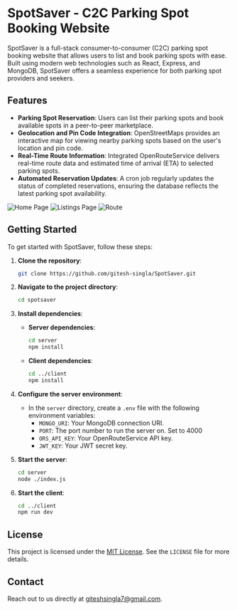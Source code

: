 # SpotSaver - C2C Parking Spot Booking Website

SpotSaver is a full-stack consumer-to-consumer (C2C) parking spot booking website that allows users to list and book parking spots with ease. Built using modern web technologies such as React, Express, and MongoDB, SpotSaver offers a seamless experience for both parking spot providers and seekers.

## Features

- **Parking Spot Reservation**: Users can list their parking spots and book available spots in a peer-to-peer marketplace.
- **Geolocation and Pin Code Integration**: OpenStreetMaps provides an interactive map for viewing nearby parking spots based on the user's location and pin code.
- **Real-Time Route Information**: Integrated OpenRouteService delivers real-time route data and estimated time of arrival (ETA) to selected parking spots.
- **Automated Reservation Updates**: A cron job regularly updates the status of completed reservations, ensuring the database reflects the latest parking spot availability.

![Home Page](https://private-user-images.githubusercontent.com/124420820/326161877-c4e796d4-4c3a-4f6b-ac40-b9d6a81d69cd.jpg?jwt=eyJhbGciOiJIUzI1NiIsInR5cCI6IkpXVCJ9.eyJpc3MiOiJnaXRodWIuY29tIiwiYXVkIjoicmF3LmdpdGh1YnVzZXJjb250ZW50LmNvbSIsImtleSI6ImtleTUiLCJleHAiOjE3MTQyMDI0NTcsIm5iZiI6MTcxNDIwMjE1NywicGF0aCI6Ii8xMjQ0MjA4MjAvMzI2MTYxODc3LWM0ZTc5NmQ0LTRjM2EtNGY2Yi1hYzQwLWI5ZDZhODFkNjljZC5qcGc_WC1BbXotQWxnb3JpdGhtPUFXUzQtSE1BQy1TSEEyNTYmWC1BbXotQ3JlZGVudGlhbD1BS0lBVkNPRFlMU0E1M1BRSzRaQSUyRjIwMjQwNDI3JTJGdXMtZWFzdC0xJTJGczMlMkZhd3M0X3JlcXVlc3QmWC1BbXotRGF0ZT0yMDI0MDQyN1QwNzE1NTdaJlgtQW16LUV4cGlyZXM9MzAwJlgtQW16LVNpZ25hdHVyZT0zNWZkMTE2MDFmY2ViZjYzYWJlZjAwMjAyM2EwMDkxNzQ1MGIzNmM0NTlhMTVkYmJiZDRlMjc1ZjM2ZTNjYzdkJlgtQW16LVNpZ25lZEhlYWRlcnM9aG9zdCZhY3Rvcl9pZD0wJmtleV9pZD0wJnJlcG9faWQ9MCJ9.iv-b-o2daWYyoKU0-w8_Po67wwQH59tqxmQvD0Nrcfw)
![Listings Page](https://private-user-images.githubusercontent.com/124420820/326161867-4797b76d-3e81-4530-9cdf-14065b02a337.jpg?jwt=eyJhbGciOiJIUzI1NiIsInR5cCI6IkpXVCJ9.eyJpc3MiOiJnaXRodWIuY29tIiwiYXVkIjoicmF3LmdpdGh1YnVzZXJjb250ZW50LmNvbSIsImtleSI6ImtleTUiLCJleHAiOjE3MTQyMDI0NTcsIm5iZiI6MTcxNDIwMjE1NywicGF0aCI6Ii8xMjQ0MjA4MjAvMzI2MTYxODY3LTQ3OTdiNzZkLTNlODEtNDUzMC05Y2RmLTE0MDY1YjAyYTMzNy5qcGc_WC1BbXotQWxnb3JpdGhtPUFXUzQtSE1BQy1TSEEyNTYmWC1BbXotQ3JlZGVudGlhbD1BS0lBVkNPRFlMU0E1M1BRSzRaQSUyRjIwMjQwNDI3JTJGdXMtZWFzdC0xJTJGczMlMkZhd3M0X3JlcXVlc3QmWC1BbXotRGF0ZT0yMDI0MDQyN1QwNzE1NTdaJlgtQW16LUV4cGlyZXM9MzAwJlgtQW16LVNpZ25hdHVyZT0yYjg5MzcxMzdlYmRhOTU5MThiNjc4YzZjOGE4Y2VlMzVmYWIzYzI5MThiMWFmZjAwZGFmNDgxYTQ0ODA3ZDIxJlgtQW16LVNpZ25lZEhlYWRlcnM9aG9zdCZhY3Rvcl9pZD0wJmtleV9pZD0wJnJlcG9faWQ9MCJ9.eLnKfonrEy6VdL0xrPvmG9XB8PRA_T3chqYCSKFF2D4)
![Route](https://private-user-images.githubusercontent.com/124420820/326161874-2320c347-42ec-4fd5-9ea4-c2bbdacaf78b.jpg?jwt=eyJhbGciOiJIUzI1NiIsInR5cCI6IkpXVCJ9.eyJpc3MiOiJnaXRodWIuY29tIiwiYXVkIjoicmF3LmdpdGh1YnVzZXJjb250ZW50LmNvbSIsImtleSI6ImtleTUiLCJleHAiOjE3MTQyMDI0NTcsIm5iZiI6MTcxNDIwMjE1NywicGF0aCI6Ii8xMjQ0MjA4MjAvMzI2MTYxODc0LTIzMjBjMzQ3LTQyZWMtNGZkNS05ZWE0LWMyYmJkYWNhZjc4Yi5qcGc_WC1BbXotQWxnb3JpdGhtPUFXUzQtSE1BQy1TSEEyNTYmWC1BbXotQ3JlZGVudGlhbD1BS0lBVkNPRFlMU0E1M1BRSzRaQSUyRjIwMjQwNDI3JTJGdXMtZWFzdC0xJTJGczMlMkZhd3M0X3JlcXVlc3QmWC1BbXotRGF0ZT0yMDI0MDQyN1QwNzE1NTdaJlgtQW16LUV4cGlyZXM9MzAwJlgtQW16LVNpZ25hdHVyZT00Y2Q2NmFjNGE4MmI4ODJlODM0YWViMmQ3YjM2MjYwYmQ4OTViZDQ5ZGNmOTJmNGEwODQ3ZTdjOTllOWUwZjI1JlgtQW16LVNpZ25lZEhlYWRlcnM9aG9zdCZhY3Rvcl9pZD0wJmtleV9pZD0wJnJlcG9faWQ9MCJ9.zA4MqXVUhLCuu6iPqr6Fb-BmS5eQCuV58Tou7r5oQFI)


## Getting Started

To get started with SpotSaver, follow these steps:

1. **Clone the repository**:

    ```bash
    git clone https://github.com/gitesh-singla/SpotSaver.git
    ```

2. **Navigate to the project directory**:

    ```bash
    cd spotsaver
    ```

3. **Install dependencies**:

    - **Server dependencies**:

        ```bash
        cd server
        npm install
        ```

    - **Client dependencies**:

        ```bash
        cd ../client
        npm install
        ```

4. **Configure the server environment**:

    - In the `server` directory, create a `.env` file with the following environment variables:
        - `MONGO_URI`: Your MongoDB connection URI.
        - `PORT`: The port number to run the server on. Set to 4000
        - `ORS_API_KEY`: Your OpenRouteService API key.
        - `JWT_KEY`: Your JWT secret key.

5. **Start the server**:

    ```bash
    cd server
    node ./index.js
    ```

6. **Start the client**:

    ```bash
    cd ../client
    npm run dev
    ```

## License

This project is licensed under the [MIT License](LICENSE). See the `LICENSE` file for more details.

## Contact

Reach out to us directly at [giteshsingla7@gmail.com](mailto:giteshsingla7@gmail.com).
